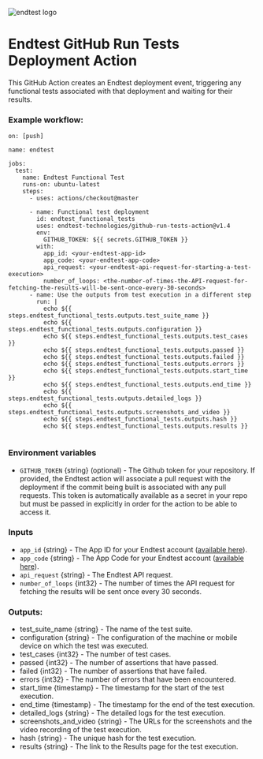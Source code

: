 ![endtest logo](https://endtest.io/images/endtest_logo_small.svg)

# Endtest GitHub Run Tests Deployment Action

This GitHub Action creates an Endtest deployment event, triggering any functional
tests associated with that deployment and waiting for their results.

### Example workflow:

```
on: [push]

name: endtest

jobs:
  test:
    name: Endtest Functional Test
    runs-on: ubuntu-latest
    steps:
      - uses: actions/checkout@master

      - name: Functional test deployment
        id: endtest_functional_tests
        uses: endtest-technologies/github-run-tests-action@v1.4
        env:
          GITHUB_TOKEN: ${{ secrets.GITHUB_TOKEN }}
        with:
          app_id: <your-endtest-app-id>
          app_code: <your-endtest-app-code>
          api_request: <your-endtest-api-request-for-starting-a-test-execution>
          number_of_loops: <the-number-of-times-the-API-request-for-fetching-the-results-will-be-sent-once-every-30-seconds>
      - name: Use the outputs from test execution in a different step
        run: |
          echo ${{ steps.endtest_functional_tests.outputs.test_suite_name }}
          echo ${{ steps.endtest_functional_tests.outputs.configuration }}
          echo ${{ steps.endtest_functional_tests.outputs.test_cases }}
          echo ${{ steps.endtest_functional_tests.outputs.passed }}
          echo ${{ steps.endtest_functional_tests.outputs.failed }}
          echo ${{ steps.endtest_functional_tests.outputs.errors }}
          echo ${{ steps.endtest_functional_tests.outputs.start_time }}
          echo ${{ steps.endtest_functional_tests.outputs.end_time }}
          echo ${{ steps.endtest_functional_tests.outputs.detailed_logs }}
          echo ${{ steps.endtest_functional_tests.outputs.screenshots_and_video }}
          echo ${{ steps.endtest_functional_tests.outputs.hash }}
          echo ${{ steps.endtest_functional_tests.outputs.results }}
     
```

### Environment variables

- `GITHUB_TOKEN` {string} (optional) - The Github token for your repository. If
  provided, the Endtest action will associate a pull request with the deployment if
  the commit being built is associated with any pull requests. This token is
  automatically available as a secret in your repo but must be passed in
  explicitly in order for the action to be able to access it.

### Inputs

- `app_id` {string} - The App ID for your Endtest account ([available here](https://endtest.io/settings)).
- `app_code` {string} - The App Code for your Endtest account ([available here](https://endtest.io/settings)).
- `api_request` {string} - The Endtest API request.
- `number_of_loops` {int32} - The number of times the API request for fetching the results will be sent once every 30 seconds.


### Outputs:

* test_suite_name {string} - The name of the test suite.
* configuration {string} - The configuration of the machine or mobile device on which the test was executed.
* test_cases {int32} - The number of test cases.
* passed {int32} - The number of assertions that have passed.
* failed {int32} - The number of assertions that have failed.
* errors {int32} - The number of errors that have been encountered.
* start_time {timestamp} - The timestamp for the start of the test execution.
* end_time {timestamp} - The timestamp for the end of the test execution.
* detailed_logs {string} - The detailed logs for the test execution.
* screenshots_and_video {string} - The URLs for the screenshots and the video recording of the test execution.
* hash {string} - The unique hash for the test execution.
* results {string} - The link to the Results page for the test execution.
